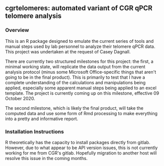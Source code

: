## cgrtelomeres: automated variant of CGR qPCR telomere analysis

### Overview

This is an R package designed to emulate the current series of tools
and manual steps used by lab personnel to analyze their telomere qPCR
data. This project was undertaken at the request of Casey Dagnall.

There are currently two structured milestones for this project: 
the first, a minimal working state, will replicate the data output
from the current analysis protocol (minus some Microsoft Office-specific
things that aren't going to be in the final product). This is primarily
to test that I have a complete understanding of the calculations
and manipulations being applied, especially some apparent manual steps
being applied to an excel template. The project is currently coming 
up on this milestone, effective 09 October 2020.

The second milestone, which is likely the final product, will take
the computed data and use some form of Rmd processing to make everything
into a pretty and informative report.

### Installation Instructions

R theoretically has the capacity to install packages directly from
gitlab. However, due to what appear to be API version issues, this 
is not currently working for me from CGR's gitlab. Hopefully
migration to another host will resolve this issue in the coming months.

